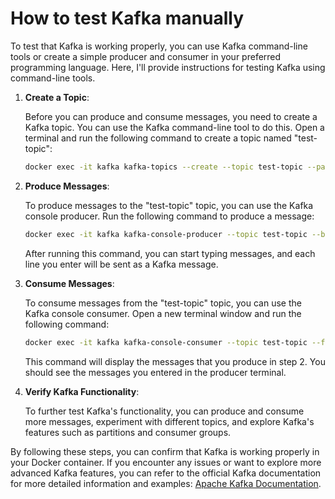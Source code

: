 # How to test Kafka manually

To test that Kafka is working properly, you can use Kafka command-line tools or create a simple producer and consumer in your preferred programming language. Here, I'll provide instructions for testing Kafka using command-line tools.

1. **Create a Topic**:

   Before you can produce and consume messages, you need to create a Kafka topic. You can use the Kafka command-line tool to do this. Open a terminal and run the following command to create a topic named "test-topic":

   ```bash
   docker exec -it kafka kafka-topics --create --topic test-topic --partitions 1 --replication-factor 1 --bootstrap-server localhost:9092
   ```

2. **Produce Messages**:

   To produce messages to the "test-topic" topic, you can use the Kafka console producer. Run the following command to produce a message:

   ```bash
   docker exec -it kafka kafka-console-producer --topic test-topic --broker-list localhost:9092
   ```

   After running this command, you can start typing messages, and each line you enter will be sent as a Kafka message.

3. **Consume Messages**:

   To consume messages from the "test-topic" topic, you can use the Kafka console consumer. Open a new terminal window and run the following command:

   ```bash
   docker exec -it kafka kafka-console-consumer --topic test-topic --from-beginning --bootstrap-server localhost:9092
   ```

   This command will display the messages that you produce in step 2. You should see the messages you entered in the producer terminal.

4. **Verify Kafka Functionality**:

   To further test Kafka's functionality, you can produce and consume more messages, experiment with different topics, and explore Kafka's features such as partitions and consumer groups.

By following these steps, you can confirm that Kafka is working properly in your Docker container. If you encounter any issues or want to explore more advanced Kafka features, you can refer to the official Kafka documentation for more detailed information and examples: [Apache Kafka Documentation](https://kafka.apache.org/documentation/).
